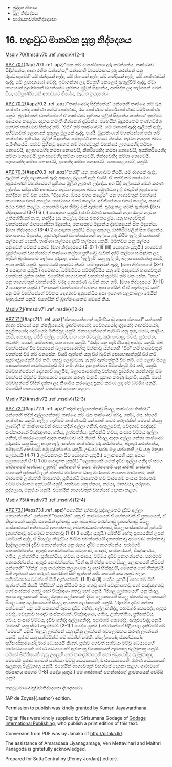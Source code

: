 -   ඛුද්දක නිකාය
-   චූල නිද්දේසය
-   පාරායනවග්ගනිද්දෙසො

# 16. භද්‍රාවුධ මානවක සූත්‍ර නිද්දෙශය

[Msdiv 70](#msdiv70){#msdiv70 .ref .msdiv}(12-1)

[APZ 70.1](#apz70.1){#apz70.1 .ref .apz}"ඔක නම් වාසස්ථානය දුරු කරන්නේය,
තෘෂ්ණාව සිඳින්නේය, ආශා රහිත වන්නේය," යන්නෙහි වාසස්ථානය දුරු කරන්නේ යනු
රූපධාතුවෙහි යම් ඡන්දයක් ඇද්ද, යම් රාගයක් ඇද්ද, යම් නන්දියක් ඇද්ද, යම්
තෘෂ්ණාවක් ඇද්ද, යම් උපාදානයෝ වෙද්ද, ඉටාගන්නා ලද සිතෙහි කෙලෙස් ඇතුල්වීම්
ඇද්ද, ඒවා භාග්‍යවත් බුදුරජානන් වහන්සේට ප්‍රහීනය මුලින් සිඳුනේය, අගසිඳින
ලද තල්ගසක් මෙන් විය, සම්පූර්ණයෙන් අභාවයට ගියේය, නැවත නූපදනේය.

[APZ 70.2](#apz70.2){#apz70.2 .ref .apz}"තෘෂ්ණාවද සිඳින්නේය" යන්නෙහි
තෘෂ්ණා නම් රූප තෘෂ්ණා ශබ්ද තෘෂ්ණා ගන්ධ තෘෂ්ණාව, රස තෘෂ්ණාව ස්පර්ශතෘෂ්ණාව
ධර්මතෘෂ්ණා යනුයි. බුදුරජානන් වහන්සේගේ ඒ තෘෂ්ණාව ප්‍රහීනය මුලින් සිඳුනේය
ශාන්තය' ඉපදීමට අයොග්‍ය කළේය. ඥානය නමැති ගින්නෙන් දැවුනේය. එහෙයින්
බුදුරජතෙම තණ්හච්ඡිත හෙවත් තෘෂ්ණාව සින්දේ නමි. 'එජා' නම් තෘෂ්ණාවයි. යම්
රාගයක් ඇද්ද ඇලීමක් ඇද්ද, අභිධ්‍යාවක් ලොභයක් අකුශල මූලයක් ඇද්ද, එයයි.
බුදුරජාණන් වහන්සේගේ එජා නම් තෘෂ්ණාව ප්‍රහීණය. මුලින් සිඳුනේය. සම්පූර්ණ
අභාවයට ගියේය. නැවත නූපදනා බවට පැමිණියේය. එජාව ප්‍රහීනවූ අනෙජ නම්
භාග්‍යවතුන් වහන්සේ ලාභයෙහිද කම්පා නොවෙයි, අලාභයෙහිද කම්පා නොවෙයි,
කීර්තියෙහිද කම්පා නොවෙයි, අපකීර්තියෙහිද කම්පා නොවෙයි. ප්‍රශංසාවෙහිද
කම්පා නොවෙයි, නින්දාවෙහිද කම්පා නොවෙයි, සැපයෙහිද කම්පා නොවෙයි, දුකෙහිද
කම්පා නොවෙයි. නොසෙලවෙයි, යනුයි.

[APZ 70.3](#apz70.3){#apz70.3 .ref .apz}"නන්දි" යනු තෘෂ්ණාවට කියයි. යම්
රාගයක් ඇද්ද, ඇල්මක් ඇද්ද ලොභයක් ඇද්ද අකුශල මූලයක් ඇද්ද එයයි. ඒ නන්දි නම්
තෘෂ්ණාව බුදුරජාණන් වහන්සේගේ ප්‍රහීනය මුලින් උදුරණ ලද්දේය. අග සිඳි
තල්ගසක් මෙන් කරණ ලද්දේය. සම්පූර්ණ අභාවයට නැවත නූපදනා බවට පමුණුවන ලදී
එබැවින් බුදුජතෙම නන්දිජහ නම් වන සේක. "මිදුනේය. ඔඝය එතර කළේය" යනු
භාග්‍යවතුන් වහන්සේ කාමොඝය එතර කළේය. භවොඝය එතර කළේය. අවිජ්ජොඝය එතර කළේය,
සංසාර පථය එතර කළේය. හෙතෙම වැස නිමවූ වස් ඇත්තේ. පුරුදු කළ ගමන් ඇත්තේ (මහා
නිද්දෙසයේ (3-7) 6 (ii) යොදාගත යුතුයි.) ජාති මරණ සංසාරයක් නැත ඔහුට නැවත
උත්පත්තියක් නැත, නන්දිය දුරු කළේය, ඔඝය එතර කළේය, යනු භාග්‍යවතුන්
වහන්සේගේ රාගයෙන්සිත මිදුනේය, මනාකොට මිදුනේය ද්වෙෂයෙන් සිත මිදුනේය. (මහා
නිද්දෙසයේ (3-4) 2 යොදාගත යුතුයි.) සියලු අකුශල රැස්කිරීම්වලින් සිත
මිදුනේය, මනාකොට මිදුනේය, නුවණැතියන් වහන්සේගෙන් කල්පය දුරු කිරීම ඉල්ලමි
යන්නෙහි කල්පයෝ දෙකකි. තෘෂ්ණා කල්පයද දෘෂ්ටි කල්පයද යනුයි. මමත්වය යනු
කල්පය යනුවෙන් වෙනස් කොට (මහා නිද්දෙසයේ (2-6) 1 (ii) (iii) යොදාගත
යුතුයි.) භාග්‍යවත් බුදුරජාණන් වහන්සේගේ තෘෂ්ණා කල්පය ප්‍රහීණවූ බැවින්
දෘෂ්ටි කල්පය සංසිඳුවන ලද බැවින් බුදුරජතෙම කල්පය දුරුකළ සේක. 'ඉල්ලමි' යනු
ඉල්ලමි, බලාපොරොත්තු වෙමි, ආශා කරමි යනුයි. සුමෙධයයි ප්‍රඥාවට කියයි. යම්
ප්‍රඥාවක් ඇද්ද, (මහා නිද්දෙසයේ (3-1) 3 යොදාගත යුතුයි.) අමොහය, ධම්මවිචය
සම්මාදිට්ඨිය යනු මේ ප්‍රඥාවෙන් භාග්‍යවතුන් වහන්සේ යුක්ත සේක. එහෙයින්
භාග්‍යවතුන් වහන්සේ සුමේධ නම් වන සේක, "නාග" යනු භාග්‍යවතුන් වහන්සේයි. වරද
නොකරණ බැවින් නාග නමි. (මහා නිද්දෙසයේ (9-11) 2 යොදාගත යුතුයි.) "නාගයන්
වහන්සේගේ වචනය අසා මෙයින් ඒ ඒ තැන්වලට යත්" යනු ඔබ වහන්සේගේ වචනය දෙශනාව
අනුසන්ධිය අසා ඉගෙණ සලකාබලා මෙයින් බැහැරයත් යනුයි. එහෙයින් ඒ බ්‍රාහ්මණතෙම
මෙසේ කීය.

[Msdiv 71](#msdiv71){#msdiv71 .ref .msdiv}(12-2)

[APZ 71.1](#apz71.1){#apz71.1 .ref .apz}"ජනපදයන්ගෙන් පැමිණියාවූ නානා
ජනයෝ" යන්නෙහි නානා ජනයෝ යනු ක්ෂත්‍රියයෝද බ්‍රාහ්මණයෝද වෛශ්‍යයෝද
ශුද්‍රයෝද ගෘහස්ථයෝද ප්‍රව්‍රජිතයෝද දෙවියෝද මිනිස්සුද යනුයි. ජනපදයන්ගෙන්
පැමිණි යනු අඟු, මගධ, කාලිංග, කාසී, කොසල, වජ්ජි මල්ල, වෙති, වංග යන
රටවල්ද, කුරු පංචාල, මච්ඡ, සූරසේන, අවන්ති, යොන්, කම්බොජ, යන දෙශද යනුයි.
"රැස්වූ යනු පැමිණියාවූ ආවාවූ යනුයි. ඔබ වහන්සේගේ වීර වාක්‍යයන්
බලාපොරොත්තු වන්නාවූ යන්නෙහි "වීර" නම් භාග්‍යවතුන් වහන්සේ වීර නම් වනසේක.
වීර්ය ඇත්තේ යනු වීර බැවින් පොහොසත්නුයි වීර නමි. අප්‍රමාදවූයේනුයි වීර
නමි. පහවූ ලොමුඩැහැ ගැනුම් ඇත්තේනුයි වීර නමි. මේ ලොව සියලු පාපයන්ගෙන්
වෙන්වූයේනුයි වීර නමි. නිරය දුක ඉක්මවා සිටියේනුයි වීර නමි, යනුයි.
ඔබවහන්සේගේ දෙශනාව ගැලපීම, බලාපොරොත්තු වන්නාහු ප්‍රාර්ථනා කරන්නාහු ඔබ
වහන්සේ ඔවුන්ට මනාකොට දෙශනා කරණු මැනවි. ප්‍රකාශ කරණු මැනවි, යනුයි. එසේ
ඔබවහන්සේ විසින් දක්නා ලද නිර්ණය කරණලද ප්‍රකට කරණ ලද මේ ධර්මය යනුයි.
එහෙයින් භාග්‍යවතුන් වහන්සේ දෙශනා කළහ.

[Msdiv 72](#msdiv72){#msdiv72 .ref .msdiv}(12-3)

[APZ 72.1](#apz72.1){#apz72.1 .ref .apz}"තදින් අල්ලාගන්නාවූ සියලු
තෘෂ්ණාව හික්මව" යන්නෙහි තදින් අල්ලාගන්නාවූ තෘෂ්ණා නම් රූප තෘෂ්ණාව ශබ්ද,
ගන්ධ, රස, ස්පර්ශ තෘෂ්ණාව යනුයි. අල්ලා ගැනීමේ තෘෂ්ණායයි යන්නෙහි කවර
කරුණකින් මෙසේ කියනු ලැබේද? ඒ තෘෂ්ණාවෙන් රූපය තදින් අල්ලා ගනිත්,
ඇතුලුවෙත්, වෙදනාව සඤ්ඤාව සංස්කාරයෝ විඤ්ඤාණය, ගතිය, උත්පත්තිය,
ප්‍රතිසන්ධි භවය, සංසාර වට්ටය අල්ලා ගනිත්, ඒ කාරණයෙන් ආදාන තෘෂ්ණාව යයි
කියත්. සියලු ආදාන අල්ලා ගන්නා තෘෂ්ණාව දුරුකරව යනු සියලු ආදාන අල්ලාගන්නා
තෘෂ්ණාව දුරු කරන්නේය, බැහැර කරන්නේය, සම්පූර්ණ අභාවයට පමුණුවන්නේය යනුයි.
උඩයට සරස මැද යන්නෙහි උඩ යනු මනුෂ්‍ය ලොකයයි (4-7) 3 උඩයනතැන සිට යොදාගත
යුතුයි.) ලොකයෙහි යනු අපාය ලොකයෙහි (1-1) 1 (ii) යොදාගත යුතුයි.) "ලොකයෙහි
යමක් දැඩිව අල්ලා ගනීද ඒ සමග මාරතෙමේ සත්වයා ලුහුබඳී" යන්නෙහි ඒ සමග
මාරතෙමේ යනු කමාභී සංස්කාර වශයෙන් ප්‍රතිසන්ධි ලත් ස්කන්ධ මාරතෙම ධාතු
මාරතෙම ආයතන මාරතෙම, ගති මාරතෙම උත්පත්ති මාරතෙම, ප්‍රතිසන්ධි මාරතෙම භව
මාරතෙම සංසාර මාරතෙම වට්ට මාරතෙම අනුවයයි යනුයි. සත්වයා යනු ජනයා, නරයා,
මානවයා, පුරුෂයා, පුද්ගලයා, මනුජයා යනුයි. එහෙයින් භාග්‍යවතුන් වහන්සේ
දෙශනා කළහ.

[Msdiv 73](#msdiv73){#msdiv73 .ref .msdiv}(12-4)

[APZ 73.1](#apz73.1){#apz73.1 .ref .apz}"එහෙයින් දන්නාවූ පුද්ගලතෙම දැඩිව
අල්ලා නොගන්නේය" යන්නෙහි "එහෙයින්" යනු ඒ කාරණයෙන් ඒ හේතුවෙන් ඒ
ප්‍රත්‍යයෙන්, ඒ නිදානයෙන් යනුයි. එහෙයින් දන්නාවූ යනු අවබොධ කරන්නාවූ
දැනගන්නාවූ සියලු සංස්කාරයෝ අනිත්‍යයයි දැනගන්නාවූ, අවබොධකරගන්නාවූ, සියලු
සංස්කාරයෝ දුක්යයි දැනගන්නාවූ අවබොධ කරන්නාවූ (1-8) 3 යෙදිය යුතුයි.)
යම්කිසි හේතු ප්‍රත්‍යයකින් උපන් ධර්මයක් ඇද්ද, ඒ සියල්ල නිරුද්ධිය පිණිස
පවත්නේයයි දැනගන්නාවූ අවබොධ කරන්නාවූ (පුද්ගලතෙම) දැඩිව නොගන්නේය යනු රූපය
දැඩිව නොගන්නේය. පරාමර්ශ නොකරන්නේය, ඇතුළු නොවන්නේය. වෙදනාව, සංඥාව,
සංස්කාරයන්, විඤ්ඤාණය, ගතිය, උත්පත්තිය, ප්‍රතිසන්ධිය, භවය, සංසාරය, වට්ටය
දැඩිව නොගන්නේය. පරාමර්ශ නොකරන්නේය. ඇතුළු නොවන්නේය. "සිහි ඇති භික්ෂු තෙම
සියලු ලොකයෙහි කිසිවක් යන්නෙහි" 'භික්ෂු' යනු පෘථග්ජන කල්‍යාණක වූ හෝ
භික්ෂුවයි, ශෛක්ෂ හෝ භික්ෂුවයි. සිහි ඇත්තේ යන කරුණු සතරකින් සිහි ඇත්තේ
නමි. කයෙහි කය අනුව බලන සතිපට්ඨානය වඩන්නේ සිහි ඇත්තේනමි. (1-8) 4 (ii)
යෙදිය යුතුයි.) හෙතෙම සිහි ඇත්තේයයි කියයි 'කිසිවක්' යනු කිසියම් රූප ගතවූ
හෝ වෙදනාගතවූ හෝ සඤ්ඤාගතවූ හෝ සංස්කාර ගතවූ හෝ විඤ්ඤාණ ගතවූ හෝ යනුයි.
'සියලු ලෝකයෙහි' යනු සියලු අපාය ලොකයෙහි සියලු මනුෂ්‍ය ලෝකයෙහි දිව්‍ය
ලොකයෙහි සියලු ස්කන්ධ ලොකයෙහි සියලු ධාතු ලෝකයයෙහි සියලු ආයතන ලෝකයෙහි
යනුයි. "රූපාදිය දැඩිව ගන්නා සත්වයෝ" යනු යම් කෙනෙක් රූපය දැඩිව ගනිද්ද,
අල්ලාගනිද්ද, පරාමර්ශ කෙරෙද්ද, ඇතුළු වෙද්ද, වෙදනාව සංඥාව සංස්කාරයන්,
විඤ්ඤාණය, ගතිය, උත්පත්තිය, ප්‍රතිසන්ධිය, භවය, සංසාර වට්ටය, දැඩිව ගනිද්ද
අල්ලාගනිද්ද, පරාමර්ශ කෙරෙද්ද, ඇතුළුවෙද්ද යනුයි. 'මෙසේ' යනු ස්වර
ගැලපීමයි. (2-1) 1 යෙදිය යුතුයි.) ස්වරයන්ගේ පිළිවෙල දැක්වීමයි මේ "මෙසේ"
යනුයි 'බලනු ලබන්නේ යනු දකිනු ලබන්නේ අවලෝකනය කරණු ලබන්නේ යනුයි. ප්‍රජාව
යනු සත්වයින්ට මේ වෙනින් නමකි. ක්ලේශයෝද ස්කන්ධයෝද අභිසංස්කාරයෝද මාර
ධෙය්‍යයයි කියත්. ප්‍රජාව හෙවත් සත්වයා මච්චු ධෙය්‍යයෙහි මාරධෙය්‍යයෙහි මරණ
ධෙය්‍යයෙහි ඇළුනාහු විශෙෂයෙන් ඇළුනාහු එල්බුනාහු යනුයි. යම්සේ බිත්තියෙහි
ගැසූ උලෙහි හෝ නාගදන්තයෙහි හෝ බඩුපොදිය එල්බුනාහුද මෙසේම ප්‍රජාව හෙවත්
සත්වයා මච්චු ධෙය්‍යයෙහි, මාරධෙය්‍යයෙහි, මරණ ධෙය්‍යයෙහි ඇලුනාහු එල්බුනාහු
යනුයි. එහෙයින් භාග්‍යවතුන් වහන්සේ දෙශනා කළහ. ගාථාවගේ අවසානය සමගම (1-8)
යෙදිය යුතුයි.) මම ශෘස්තෲන් වහන්සේගේ ශ්‍රාවකයෙක් වෙමියි යනුයි.

භද්‍රාවුධමාණවපුච්ඡානිද්දෙසො ද්වාදසමො.

[AP de Zoysa]{.author} edition.

Permission to publish was kindly granted by Kumari Jayawardhana.

Digital files were kindly supplied by Sirisumana Godage of [Godage
International Publishing](http://www.godage.com/), who publish a print
edition of this text.

Conversion from PDF was by Janaka of <http://pitaka.lk/>.

The assistance of Amaradasa Liyanagamage, Ven Mettavihari and Maithri
Panagoda is gratefully acknowledged.

Prepared for SuttaCentral by [Penny Jordan]{.editor}.
